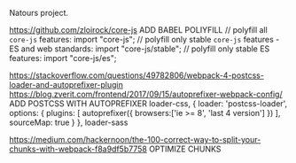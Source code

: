 Natours project.


https://github.com/zloirock/core-js
ADD BABEL POLIYFILL
// polyfill all `core-js` features:
import "core-js";
// polyfill only stable `core-js` features - ES and web standards:
import "core-js/stable";
// polyfill only stable ES features:
import "core-js/es";

https://stackoverflow.com/questions/49782806/webpack-4-postcss-loader-and-autoprefixer-plugin
https://blog.zverit.com/frontend/2017/09/15/autoprefixer-webpack-config/
ADD POSTCSS WITH AUTOPREFIXER
loader-css,
{
    loader: 'postcss-loader',
    options: {
        plugins: [
            autoprefixer({
                browsers:['ie >= 8', 'last 4 version']
            })
        ],
        sourceMap: true
    }
},
loader-sass

https://medium.com/hackernoon/the-100-correct-way-to-split-your-chunks-with-webpack-f8a9df5b7758
OPTIMIZE CHUNKS
